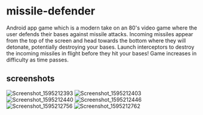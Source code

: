 # missile-defender
Android app game which is a modern take on an 80's video game where the user defends their bases against
missile attacks. Incoming missiles appear from the top of the screen and head towards the bottom where they will
detonate, potentially destroying your bases. Launch interceptors to destroy the incoming missiles in
flight before they hit your bases! Game increases in difficulty as time passes.

## screenshots
![Screenshot_1595212393](https://user-images.githubusercontent.com/43564354/87896624-cae02580-ca16-11ea-8ed6-1dabd27e0348.png)
![Screenshot_1595212403](https://user-images.githubusercontent.com/43564354/87896625-cc115280-ca16-11ea-864e-582ff8abf23e.png)
![Screenshot_1595212440](https://user-images.githubusercontent.com/43564354/87896626-cca9e900-ca16-11ea-8817-2d71a616009a.png)
![Screenshot_1595212446](https://user-images.githubusercontent.com/43564354/87896627-cddb1600-ca16-11ea-972e-d5e860ff51a7.png)
![Screenshot_1595212756](https://user-images.githubusercontent.com/43564354/87896632-d03d7000-ca16-11ea-81c9-2ce7e23431e6.png)
![Screenshot_1595212762](https://user-images.githubusercontent.com/43564354/87896635-d16e9d00-ca16-11ea-8a45-38b5edb6d3dc.png)
